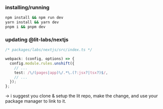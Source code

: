 ### installing/running

```bash
npm install && npm run dev
yarn install && yarn dev
pnpm i && pnpm dev
```

### updating @lit-labs/nextjs

```ts
/* packages/labs/nextjs/src/index.ts */

webpack: (config, options) => {
  config.module.rules.unshift({
    // ...
    test: /\/(pages|app)\/.*\.(?:jsx?|tsx?)$/,
    // ...
  });
};
```

→ i suggest you clone & setup the lit repo, make the change, and use your package manager to link to it.